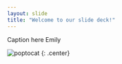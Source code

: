 ```yaml
---
layout: slide
title: "Welcome to our slide deck!"
---
```


Caption here Emily

![poptocat](https://octodex.github.com/images/poptocat.png)
{: .center}
